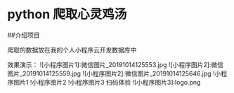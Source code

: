 # python 爬取心灵鸡汤 

##介绍项目

爬取的数据放在我的个人小程序云开发数据库中

效果演示：
![小程序图片1]:微信图片_20191014125553.jpg
![小程序图片2]:微信图片_20191014125559.jpg
![小程序图片2]:微信图片_20191014125646.jpg
!小程序图片1
!小程序图片2
!小程序图片3
扫码体验
![小程序图片3]:logo.png











